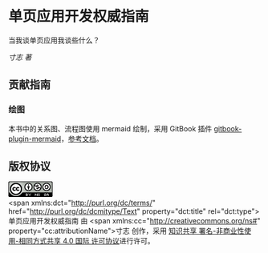 # 单页应用开发权威指南

当我谈单页应用我谈些什么？

*寸志 著*

## 贡献指南

### 绘图

本书中的关系图、流程图使用 mermaid 绘制，采用 GitBook 插件 [gitbook-plugin-mermaid][1]，[参考文档][2]。

## 版权协议

<a rel="license" href="http://creativecommons.org/licenses/by-nc-sa/4.0/"><img alt="知识共享许可协议" style="border-width:0" src="./images/licensebuttons.png" /></a><br /><span xmlns:dct="http://purl.org/dc/terms/" href="http://purl.org/dc/dcmitype/Text" property="dct:title" rel="dct:type"\>单页应用开发权威指南</span> 由 <span xmlns:cc="http://creativecommons.org/ns#" property="cc:attributionName"\>寸志</span> 创作，采用 <a rel="license" href="http://creativecommons.org/licenses/by-nc-sa/4.0/">知识共享 署名-非商业性使用-相同方式共享 4.0 国际 许可协议</a>进行许可。

[1]:	https://github.com/JozoVilcek/gitbook-plugin-mermaid
[2]:	http://knsv.github.io/mermaid
